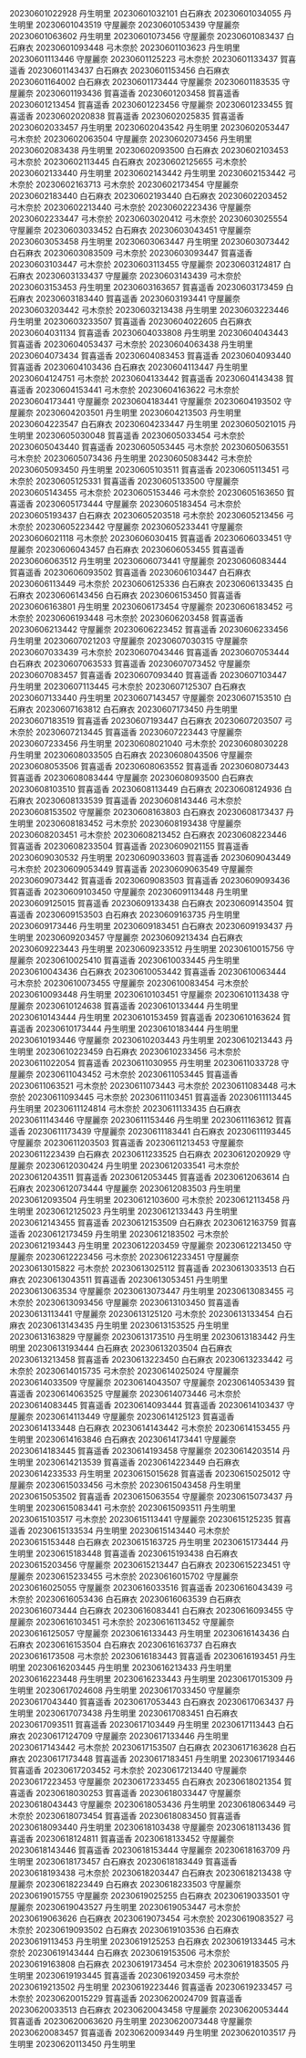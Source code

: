 20230601022928 丹生明里
20230601032101 白石麻衣
20230601034055 丹生明里
20230601043519 守屋麗奈
20230601053439 守屋麗奈
20230601063602 丹生明里
20230601073456 守屋麗奈
20230601083437 白石麻衣
20230601093448 弓木奈於
20230601103623 丹生明里
20230601113446 守屋麗奈
20230601125223 弓木奈於
20230601133437 賀喜遥香
20230601143437 白石麻衣
20230601153456 白石麻衣
20230601164002 白石麻衣
20230601173444 守屋麗奈
20230601183535 守屋麗奈
20230601193436 賀喜遥香
20230601203458 賀喜遥香
20230601213454 賀喜遥香
20230601223456 守屋麗奈
20230601233455 賀喜遥香
20230602020838 賀喜遥香
20230602025835 賀喜遥香
20230602033457 丹生明里
20230602043542 丹生明里
20230602053447 弓木奈於
20230602063504 守屋麗奈
20230602073456 丹生明里
20230602083438 丹生明里
20230602093500 白石麻衣
20230602103453 弓木奈於
20230602113445 白石麻衣
20230602125655 弓木奈於
20230602133440 丹生明里
20230602143442 丹生明里
20230602153442 弓木奈於
20230602163713 弓木奈於
20230602173454 守屋麗奈
20230602183440 白石麻衣
20230602193440 白石麻衣
20230602203452 弓木奈於
20230602213440 弓木奈於
20230602223436 守屋麗奈
20230602233447 弓木奈於
20230603020412 弓木奈於
20230603025554 守屋麗奈
20230603033452 白石麻衣
20230603043451 守屋麗奈
20230603053458 丹生明里
20230603063447 丹生明里
20230603073442 白石麻衣
20230603083509 弓木奈於
20230603093447 賀喜遥香
20230603103447 弓木奈於
20230603113455 守屋麗奈
20230603124817 白石麻衣
20230603133437 守屋麗奈
20230603143439 弓木奈於
20230603153453 丹生明里
20230603163657 賀喜遥香
20230603173459 白石麻衣
20230603183440 賀喜遥香
20230603193441 守屋麗奈
20230603203442 弓木奈於
20230603213438 丹生明里
20230603223446 丹生明里
20230603233507 賀喜遥香
20230604022605 白石麻衣
20230604031134 賀喜遥香
20230604033808 丹生明里
20230604043443 賀喜遥香
20230604053437 弓木奈於
20230604063438 丹生明里
20230604073434 賀喜遥香
20230604083453 賀喜遥香
20230604093440 賀喜遥香
20230604103436 白石麻衣
20230604113447 丹生明里
20230604124751 弓木奈於
20230604133442 賀喜遥香
20230604143438 賀喜遥香
20230604153441 弓木奈於
20230604163622 弓木奈於
20230604173441 守屋麗奈
20230604183441 守屋麗奈
20230604193502 守屋麗奈
20230604203501 丹生明里
20230604213503 丹生明里
20230604223547 白石麻衣
20230604233447 丹生明里
20230605021015 丹生明里
20230605030048 賀喜遥香
20230605033454 弓木奈於
20230605043440 賀喜遥香
20230605053445 弓木奈於
20230605063551 弓木奈於
20230605073436 丹生明里
20230605083442 弓木奈於
20230605093450 丹生明里
20230605103511 賀喜遥香
20230605113451 弓木奈於
20230605125331 賀喜遥香
20230605133500 守屋麗奈
20230605143455 弓木奈於
20230605153446 弓木奈於
20230605163650 賀喜遥香
20230605173444 守屋麗奈
20230605183454 弓木奈於
20230605193437 白石麻衣
20230605203518 弓木奈於
20230605213456 弓木奈於
20230605223442 守屋麗奈
20230605233441 守屋麗奈
20230606021118 弓木奈於
20230606030415 賀喜遥香
20230606033451 守屋麗奈
20230606043457 白石麻衣
20230606053455 賀喜遥香
20230606063512 丹生明里
20230606073441 守屋麗奈
20230606083444 賀喜遥香
20230606093502 賀喜遥香
20230606103447 白石麻衣
20230606113449 弓木奈於
20230606125336 白石麻衣
20230606133435 白石麻衣
20230606143456 白石麻衣
20230606153450 賀喜遥香
20230606163801 丹生明里
20230606173454 守屋麗奈
20230606183452 弓木奈於
20230606193448 弓木奈於
20230606203458 賀喜遥香
20230606213442 守屋麗奈
20230606223452 賀喜遥香
20230606233456 丹生明里
20230607021203 守屋麗奈
20230607030315 守屋麗奈
20230607033439 弓木奈於
20230607043446 賀喜遥香
20230607053444 白石麻衣
20230607063533 賀喜遥香
20230607073452 守屋麗奈
20230607083457 賀喜遥香
20230607093440 賀喜遥香
20230607103447 丹生明里
20230607113445 弓木奈於
20230607125307 白石麻衣
20230607133440 丹生明里
20230607143457 守屋麗奈
20230607153510 白石麻衣
20230607163812 白石麻衣
20230607173450 丹生明里
20230607183519 賀喜遥香
20230607193447 白石麻衣
20230607203507 弓木奈於
20230607213445 賀喜遥香
20230607223443 守屋麗奈
20230607233456 丹生明里
20230608021040 弓木奈於
20230608030228 丹生明里
20230608033505 白石麻衣
20230608043506 守屋麗奈
20230608053506 賀喜遥香
20230608063552 賀喜遥香
20230608073443 賀喜遥香
20230608083444 守屋麗奈
20230608093500 白石麻衣
20230608103510 賀喜遥香
20230608113449 白石麻衣
20230608124936 白石麻衣
20230608133539 賀喜遥香
20230608143446 弓木奈於
20230608153502 守屋麗奈
20230608163803 白石麻衣
20230608173437 丹生明里
20230608183452 弓木奈於
20230608193438 守屋麗奈
20230608203451 弓木奈於
20230608213452 白石麻衣
20230608223446 賀喜遥香
20230608233504 賀喜遥香
20230609021155 賀喜遥香
20230609030532 丹生明里
20230609033603 賀喜遥香
20230609043449 弓木奈於
20230609053449 賀喜遥香
20230609063549 守屋麗奈
20230609073442 賀喜遥香
20230609083503 賀喜遥香
20230609093436 賀喜遥香
20230609103450 守屋麗奈
20230609113448 丹生明里
20230609125015 賀喜遥香
20230609133438 白石麻衣
20230609143504 賀喜遥香
20230609153503 白石麻衣
20230609163735 丹生明里
20230609173446 丹生明里
20230609183451 白石麻衣
20230609193437 丹生明里
20230609203457 守屋麗奈
20230609213434 白石麻衣
20230609223443 丹生明里
20230609233512 丹生明里
20230610015756 守屋麗奈
20230610025410 賀喜遥香
20230610033445 丹生明里
20230610043436 白石麻衣
20230610053442 賀喜遥香
20230610063444 弓木奈於
20230610073455 守屋麗奈
20230610083454 弓木奈於
20230610093448 丹生明里
20230610103451 守屋麗奈
20230610113438 守屋麗奈
20230610124638 賀喜遥香
20230610133444 丹生明里
20230610143444 丹生明里
20230610153459 賀喜遥香
20230610163624 賀喜遥香
20230610173444 丹生明里
20230610183444 丹生明里
20230610193446 守屋麗奈
20230610203443 丹生明里
20230610213443 丹生明里
20230610223459 白石麻衣
20230610233456 弓木奈於
20230611022054 賀喜遥香
20230611030955 丹生明里
20230611033728 守屋麗奈
20230611043452 弓木奈於
20230611053445 賀喜遥香
20230611063521 弓木奈於
20230611073443 弓木奈於
20230611083448 弓木奈於
20230611093445 弓木奈於
20230611103451 賀喜遥香
20230611113445 丹生明里
20230611124814 弓木奈於
20230611133435 白石麻衣
20230611143446 守屋麗奈
20230611153446 丹生明里
20230611163612 賀喜遥香
20230611173439 守屋麗奈
20230611183441 白石麻衣
20230611193445 守屋麗奈
20230611203503 賀喜遥香
20230611213453 守屋麗奈
20230611223439 白石麻衣
20230611233525 白石麻衣
20230612020929 守屋麗奈
20230612030424 丹生明里
20230612033541 弓木奈於
20230612043511 賀喜遥香
20230612053445 賀喜遥香
20230612063614 白石麻衣
20230612073444 守屋麗奈
20230612083503 丹生明里
20230612093504 丹生明里
20230612103600 弓木奈於
20230612113458 丹生明里
20230612125023 丹生明里
20230612133443 丹生明里
20230612143455 賀喜遥香
20230612153509 白石麻衣
20230612163759 賀喜遥香
20230612173459 丹生明里
20230612183502 弓木奈於
20230612193443 丹生明里
20230612203459 守屋麗奈
20230612213450 守屋麗奈
20230612223456 弓木奈於
20230612233451 守屋麗奈
20230613015822 弓木奈於
20230613025112 賀喜遥香
20230613033513 白石麻衣
20230613043511 賀喜遥香
20230613053451 丹生明里
20230613063534 守屋麗奈
20230613073447 丹生明里
20230613083455 弓木奈於
20230613093456 守屋麗奈
20230613103450 賀喜遥香
20230613113441 守屋麗奈
20230613125120 弓木奈於
20230613133454 白石麻衣
20230613143435 丹生明里
20230613153525 丹生明里
20230613163829 守屋麗奈
20230613173510 丹生明里
20230613183442 丹生明里
20230613193444 白石麻衣
20230613203504 白石麻衣
20230613213458 賀喜遥香
20230613223450 白石麻衣
20230613233442 弓木奈於
20230614015735 弓木奈於
20230614025024 守屋麗奈
20230614033509 守屋麗奈
20230614043507 守屋麗奈
20230614053439 賀喜遥香
20230614063525 守屋麗奈
20230614073446 弓木奈於
20230614083445 賀喜遥香
20230614093444 賀喜遥香
20230614103437 守屋麗奈
20230614113449 守屋麗奈
20230614125123 賀喜遥香
20230614133448 白石麻衣
20230614143442 弓木奈於
20230614153455 丹生明里
20230614163846 白石麻衣
20230614173441 守屋麗奈
20230614183445 賀喜遥香
20230614193458 守屋麗奈
20230614203514 丹生明里
20230614213539 賀喜遥香
20230614223449 白石麻衣
20230614233533 丹生明里
20230615015628 賀喜遥香
20230615025012 守屋麗奈
20230615033456 弓木奈於
20230615043458 丹生明里
20230615053502 賀喜遥香
20230615063554 守屋麗奈
20230615073437 丹生明里
20230615083441 弓木奈於
20230615093511 丹生明里
20230615103517 弓木奈於
20230615113441 守屋麗奈
20230615125235 賀喜遥香
20230615133534 丹生明里
20230615143440 弓木奈於
20230615153448 白石麻衣
20230615163725 丹生明里
20230615173444 丹生明里
20230615183448 賀喜遥香
20230615193438 白石麻衣
20230615203456 守屋麗奈
20230615213447 白石麻衣
20230615223451 守屋麗奈
20230615233455 弓木奈於
20230616015702 守屋麗奈
20230616025055 守屋麗奈
20230616033516 賀喜遥香
20230616043439 弓木奈於
20230616053436 白石麻衣
20230616063539 白石麻衣
20230616073444 白石麻衣
20230616083441 白石麻衣
20230616093455 守屋麗奈
20230616103451 弓木奈於
20230616113452 守屋麗奈
20230616125057 守屋麗奈
20230616133443 丹生明里
20230616143436 白石麻衣
20230616153504 白石麻衣
20230616163737 白石麻衣
20230616173508 弓木奈於
20230616183443 賀喜遥香
20230616193451 丹生明里
20230616203445 丹生明里
20230616213433 丹生明里
20230616223448 丹生明里
20230616233443 丹生明里
20230617015309 丹生明里
20230617024608 丹生明里
20230617033450 守屋麗奈
20230617043440 賀喜遥香
20230617053443 白石麻衣
20230617063437 丹生明里
20230617073438 丹生明里
20230617083451 白石麻衣
20230617093511 賀喜遥香
20230617103449 丹生明里
20230617113443 白石麻衣
20230617124709 守屋麗奈
20230617133446 丹生明里
20230617143442 弓木奈於
20230617153507 白石麻衣
20230617163628 白石麻衣
20230617173448 賀喜遥香
20230617183451 丹生明里
20230617193446 賀喜遥香
20230617203452 弓木奈於
20230617213440 守屋麗奈
20230617223453 守屋麗奈
20230617233455 白石麻衣
20230618021354 賀喜遥香
20230618030253 賀喜遥香
20230618033447 守屋麗奈
20230618043443 守屋麗奈
20230618053436 丹生明里
20230618063449 弓木奈於
20230618073454 賀喜遥香
20230618083450 賀喜遥香
20230618093440 丹生明里
20230618103438 守屋麗奈
20230618113436 賀喜遥香
20230618124811 賀喜遥香
20230618133452 守屋麗奈
20230618143446 賀喜遥香
20230618153444 守屋麗奈
20230618163709 丹生明里
20230618173457 白石麻衣
20230618183449 賀喜遥香
20230618193438 弓木奈於
20230618203447 白石麻衣
20230618213438 守屋麗奈
20230618223449 白石麻衣
20230618233503 守屋麗奈
20230619015755 守屋麗奈
20230619025255 白石麻衣
20230619033501 守屋麗奈
20230619043527 丹生明里
20230619053447 弓木奈於
20230619063626 白石麻衣
20230619073454 弓木奈於
20230619083527 弓木奈於
20230619093502 白石麻衣
20230619103536 白石麻衣
20230619113453 丹生明里
20230619125253 白石麻衣
20230619133445 弓木奈於
20230619143444 白石麻衣
20230619153506 弓木奈於
20230619163808 白石麻衣
20230619173454 弓木奈於
20230619183505 丹生明里
20230619193445 賀喜遥香
20230619203459 弓木奈於
20230619213502 丹生明里
20230619223446 賀喜遥香
20230619233457 弓木奈於
20230620015229 賀喜遥香
20230620024709 賀喜遥香
20230620033513 白石麻衣
20230620043458 守屋麗奈
20230620053444 賀喜遥香
20230620063620 丹生明里
20230620073448 守屋麗奈
20230620083457 賀喜遥香
20230620093449 丹生明里
20230620103517 丹生明里
20230620113450 丹生明里
